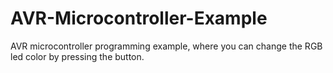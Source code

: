 # AVR-Microcontroller-Example

AVR microcontroller programming example, where you can change the RGB led color by pressing the button.
